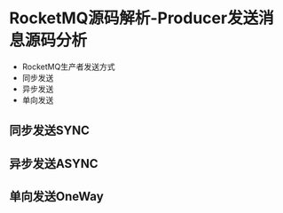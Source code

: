 # RocketMQ源码解析-Producer发送消息源码分析

- RocketMQ生产者发送方式
- 同步发送
- 异步发送
- 单向发送

## 同步发送SYNC

## 异步发送ASYNC

## 单向发送OneWay